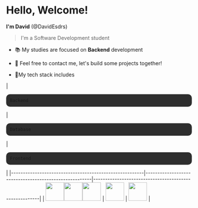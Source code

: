 # Hello, Welcome!

  **I'm David** (@DavidEsdrs)
 >I'm a Software Development student

- 📚 My studies are focused on **Backend** development
- 💪 Feel free to contact me, let's build some projects together!

- 🚀My tech stack includes


| <pre style="display: block; background-color: #2e2e2e; padding: 10px; border-radius: 10px">
<code style="display: block">Backend </code></pre>                                                |<pre style="display: block; background-color: #2e2e2e; padding: 10px; border-radius: 10px">
<code style="display: block">Database </code></pre>                                              | <pre style="display: block; background-color: #2e2e2e; padding: 10px; border-radius: 10px">
<code style="display: block">Frontend </code></pre>                                             |
|--------------------------------------------------------|-------------------------------------------------------|-------------------------------------------------------|
| [<img src="https://cdn.jsdelivr.net/gh/devicons/devicon/icons/nodejs/nodejs-original.svg" style="width: 50px">](link-do-nodejs "NodeJs")[<img src="https://cdn.jsdelivr.net/gh/devicons/devicon/icons/typescript/typescript-original.svg" style="width: 50px">](link-do-nodejs "Typescript")[<img src="https://cdn.jsdelivr.net/gh/devicons/devicon/icons/csharp/csharp-original.svg" style="width: 50px">](link-do-nodejs "CSharp") | [<img src="https://cdn.jsdelivr.net/gh/devicons/devicon/icons/mysql/mysql-original.svg" style="width: 50px">](link-do-nodejs "MySQL") | [<img src="https://cdn.jsdelivr.net/gh/devicons/devicon/icons/react/react-original.svg" style="width: 50px">](link-do-nodejs "React") |
